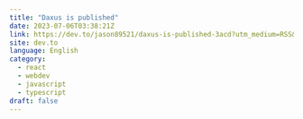 ```yaml
---
title: "Daxus is published"
date: 2023-07-06T03:38:21Z
link: https://dev.to/jason89521/daxus-is-published-3acd?utm_medium=RSS&utm_source=news.12bit.vn
site: dev.to
language: English
category:
  - react
  - webdev
  - javascript
  - typescript
draft: false
---
```

